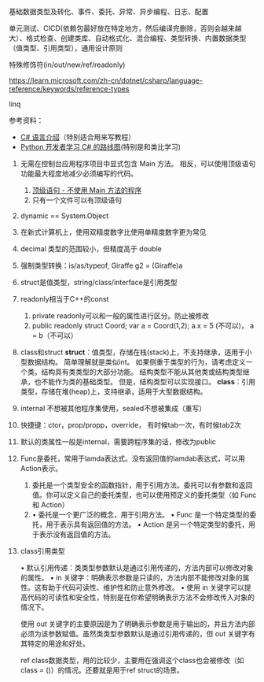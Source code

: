 
基础数据类型及转化、事件、委托、异常、异步编程、日志、配置

单元测试、CICD(依赖包最好放在特定地方，然后编译完删除，否则会越来越大）、格式检查、创建类库、自动格式化、混合编程、类型转换、内置数据类型（值类型、引用类型），通用设计原则

特殊修饰符(in/out/new/ref/readonly)

https://learn.microsoft.com/zh-cn/dotnet/csharp/language-reference/keywords/reference-types

linq

参考资料：

- [C# 语言介绍](https://learn.microsoft.com/zh-cn/dotnet/csharp/tour-of-csharp/overview)（特别适合用来写教程）
- [Python 开发者学习 C# 的路线图](https://learn.microsoft.com/zh-cn/dotnet/csharp/tour-of-csharp/tips-for-python-developers)(特别是和类比学习)

1. 无需在控制台应用程序项目中显式包含 Main 方法。 相反，可以使用顶级语句功能最大程度地减少必须编写的代码。
   1. [顶级语句 - 不使用 Main 方法的程序](https://learn.microsoft.com/zh-cn/dotnet/csharp/fundamentals/program-structure/top-level-statements)
   2. 只有一个文件可以有顶级语句
2. dynamic	== System.Object
3. 在新式计算机上，使用双精度数字比使用单精度数字更为常见
4. decimal 类型的范围较小，但精度高于 double
5. 强制类型转换：is/as/typeof, Giraffe g2 = (Giraffe)a
6. struct是值类型，string/class/interface是引用类型
7. readonly相当于C++的const
   1. private readonly可以和一般的属性进行区分。防止被修改
   2. public readonly struct Coord;   var a = Coord(1,2); a.x = 5 (不可以)， a = b（不可以）  
8. class和struct
   **struct**：值类型，存储在栈(stack)上，不支持继承，适用于小型数据结构。 简单理解就是类似int。 如果侧重于类型的行为，请考虑定义一个类。结构具有类类型的大部分功能。 结构类型不能从其他类或结构类型继承，也不能作为类的基础类型。 但是，结构类型可以实现接口。
   **class**：引用类型，存储在堆(heap)上，支持继承，适用于大型数据结构。

9.  internal 不想被其他程序集使用，sealed不想被集成（重写）
10. 快捷键：ctor，prop/propp，override， 有时候tab一次，有时候tab2次
11. 默认的类属性一般是internal，需要跨程序集的话，修改为public
12. Func是委托，常用于lamda表达式。没有返回值的lamdab表达式，可以用Action表示。
    1.  委托是一个类型安全的函数指针，用于引用方法。委托可以有参数和返回值。你可以定义自己的委托类型，也可以使用预定义的委托类型（如 Func 和 Action）
    2.  •	委托是一个更广泛的概念，用于引用方法。
        •	Func 是一个特定类型的委托，用于表示具有返回值的方法。
        •	Action 是另一个特定类型的委托，用于表示没有返回值的方法。

13. class引用类型
    
    •	默认引用传递：类类型参数默认是通过引用传递的，方法内部可以修改对象的属性。
    •	in 关键字：明确表示参数是只读的，方法内部不能修改对象的属性。这有助于代码可读性、维护性和防止意外修改。
    •	使用 in 关键字可以提高代码的可读性和安全性，特别是在你希望明确表示方法不会修改传入对象的情况下。

    使用 out 关键字的主要原因是为了明确表示参数是用于输出的，并且方法内部必须为该参数赋值。虽然类类型参数默认是通过引用传递的，但 out 关键字有其特定的用途和好处。


    ref class数据类型，用的比较少，主要用在强调这个class也会被修改（如class =  ()）的情况。还要就是用于ref struct的场景。